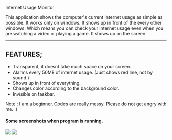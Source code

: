 Internet Usage Monitor

This application shows the computer's current internet usage as simple as possible. It works only on windows. It shows up in front of the every other windows. Which means you can check your internet usage even when you are watching a video or playing a game. It shows up on the screen. 

------------


## **FEATURES;**

- Transparent, it doesnt take much space on your screen.
- Alarms every 50MB of internet usage. (Just shows red line, not by sound.)
- Shows up in front of everything.
- Changes color according to the background color.
- Invisible on taskbar.


Note :  I am a beginner. Codes are really messy. Please do not get angry with me. :)

#### **Some screenshots when program is running.**
![](https://i.ibb.co/zRJwLcz/Yeni-Bit-E-lem-Resmi-2.png)
![](https://i.ibb.co/DC4tbTP/Yeni-Bit-E-lem-Resmi.png)
